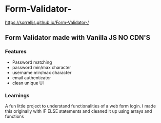 # Form-Validator-
https://sorrelljs.github.io/Form-Validator-/


## Form Validator made with Vanilla JS NO CDN'S

### Features
- Password matching 
- password min/max character
- username min/max character
- email authenticator 
- clean unique UI




### Learnings

A fun little project to understand functionalities of a web form login. I made this originally with IF ELSE statements and cleaned it up using arrays and functions
